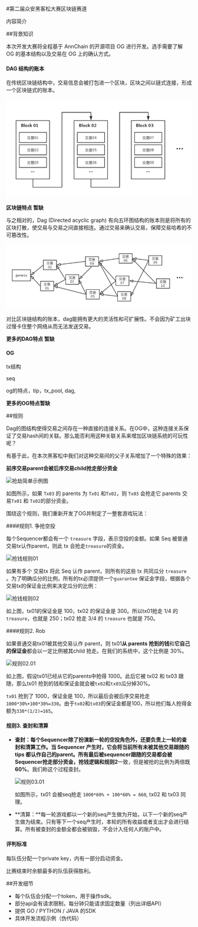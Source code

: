 #第二届众安黑客松大赛区块链赛道

内容简介

##背景知识

本次开发大赛将全程基于 AnnChain 的开源项目 OG 进行开发。选手需要了解 OG 的基本结构以及交易在 OG 上的确认方式。

#### DAG 结构的账本

在传统区块链结构中，交易信息会被打包进一个区块，区块之间以链式连接，形成一个区块链式的账本。

![区块链式结构](./区块链式结构.png)

**区块链特点 暂缺**

与之相对的，Dag (Directed acyclic graph) 有向五环图结构的账本则是将所有的区块打散，使交易与交易之间直接相连。通过交易来确认交易，保障交易哈希的不可篡改性。

![dag结构](./dag结构.png)

对比区块链结构的账本，dag能拥有更大的灵活性和可扩展性。不会因为矿工出块过慢卡住整个网络从而无法发送交易。

**更多的DAG特点 暂缺**

#### OG

tx结构

seq

og的特点，tip，tx_pool, dag, 

**更多的OG特点暂缺**

##规则

Dag的图结构使得交易之间存在一种直接的连接关系。在OG中，这种连接关系保证了交易hash间的关联。那么能否利用这种关联关系来增加区块链系统的可玩性呢？

有基于此，在本次黑客松中我们对这种交易间的父子关系增加了一个特殊的效果：

**前序交易parent会被后序交易child抢走部分资金**

![抢劫简单示例图](/Users/heeeeng/资料/众安/2019黑客松/决赛/文档/抢劫简单示例图.png)

如图所示，如果 `Tx03` 的 parents 为 `Tx01` 和`Tx02`，则 `Tx03` 会抢走它 parents 交易`Tx01` 和 `Tx02`的部分资金。

围绕这个规则，我们重新开发了OG并制定了一整套游戏玩法：

####规则1. 争抢空投

每个Sequencer都会有一个 `treasure` 字段，表示空投的金额。如果 Seq 被普通交易tx认作parent，则此 tx 会抢走`treasure`的资金。

![抢钱规则01](/Users/heeeeng/资料/众安/2019黑客松/决赛/文档/抢钱规则01.png)

如果有多个 交易tx 将此 Seq 认作 parent，则所有的这些 tx 共同瓜分 `treasure` 。为了明确瓜分的比例，所有的tx必须提供一个`guarantee` 保证金字段，根据各个交易tx的保证金比例来决定瓜分的比例：

![抢钱规则02](/Users/heeeeng/资料/众安/2019黑客松/决赛/文档/抢钱规则02.png)

如上图，tx01的保证金是 100，tx02 的保证金是 300。所以tx01抢走 1/4 的`treasure`，也就是 250；tx02 抢走 3/4 的 `treasure` 也就是 750。

####规则2. Rob

如果普通交易tx01被其他交易认作 parent，则 tx01**从 parents 抢到的钱**和**它自己的保证金**都会以一定比例被其child 抢走。在我们的系统中，这个比例是 30%。

![规则02.01](/Users/heeeeng/资料/众安/2019黑客松/决赛/hack_doc/规则02.01.png)

如上图，假设tx01已经从它的parents中抢得 1000。此后它被 tx02 和 tx03 跟随，那么tx01 抢到的钱和保证金就会被`tx02`和`tx03`瓜分掉30%。

`tx01` 抢到了 1000，保证金是 100，所以最后会被后序交易抢走 `1000*30%+100*30%=330`。由于`tx02`和`tx03`的保证金都是100，所以他们每人抢得金额为`330*(1/2)=165`。

#### 规则3. 查封和清算

- **查封：**每个Sequencer除了扮演新一轮的空投角色外，还要负责上一轮的查封和清算工作。当 Sequencer 产生时，它会将当前所有未被其他交易跟随的 tips 都认作自己的parent。所有最后被sequencer跟随的交易都会被Sequencer抢走部分资金，抢钱逻辑和**规则2**一致，但是被抢的比例为两倍既 **60%**。我们称这个过程查封。

  ![规则03.01](/Users/heeeeng/资料/众安/2019黑客松/决赛/hack_doc/规则03.01.png)

  如图所示，tx01 会被seq抢走 `1000*60% + 100*60% = 660`, tx02 和 tx03 同理。

- **清算：**每一轮游戏都以一个新的seq产生做为开始，以下一个新的seq产生做为结束。只有等下一个seq产生时，本轮的所有收益或者支出才会进行结算。所有被查封的金额全都会被销毁，不会计入任何人的账户中。







#### 评判标准

每队伍分配一个private key，内有一部分启动资金。

比赛结束时余额最多的队伍获得胜利。



##开发细节

- 每个队伍会分配一个token，用于操作sdk。
- 部分api会有请求限制，每分钟只能请求固定数量（列出详细API）
- 提供 GO / PYTHON / JAVA 的SDK
- 具体开发流程示例（伪代码）

